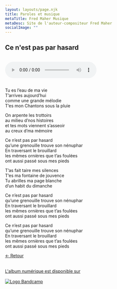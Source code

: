 ```yaml
---
layout: layouts/page.njk
title: Paroles et musique
metaTitle: Fred Maher Musique
metaDesc: Site de l'auteur-compositeur Fred Maher
socialImage: ""
---
```

<style>
*:focus {
    outline: none;
}
</style>

  ## Ce n'est pas par hasard
 <br> 
<audio controls>
  <source src="https://fredmahermusique.com/mp3/ce-n-est-pas-par-hasard.ogg" type="audio/ogg">
  <source src="https://fredmahermusique.com/mp3/ce-n-est-pas-par-hasard.mp3" type="audio/mpeg">
Your browser does not support the audio element.
</audio>
<br>
<br> 

Tu es l’eau de ma vie<br>
T’arrives aujourd’hui<br>
comme une grande mélodie<br>
T’es mon Chantons sous la pluie

On arpente les trottoirs<br>
au milieu d’nos histoires<br>
et tes mots viennent s’asseoir<br>
au creux d’ma mémoire

Ce n’est pas par hasard<br>
qu’une grenouille trouve son nénuphar<br>
En traversant le brouillard<br>
les mêmes ornières que t’as foulées<br>
ont aussi passé sous mes pieds

T’as fait taire mes silences<br>
T’es ma fontaine de jouvence<br>
Tu abrilles ma page blanche<br>
d’un habit du dimanche

Ce n’est pas par hasard<br>
qu’une grenouille trouve son nénuphar<br>
En traversant le brouillard<br>
les mêmes ornières que t’as foulées<br>
ont aussi passé sous mes pieds

Ce n’est pas par hasard<br>
qu’une grenouille trouve son nénuphar<br>
En traversant le brouillard<br>
les mêmes ornières que t’as foulées<br>
ont aussi passé sous mes pieds

[&larr; Retour](/j-attends-l-printemps/index.html#heading-paroles-et-musique)
<br>
<br> 
<a class="bandcamp" href="https://fredmahermusique.bandcamp.com">
          <br>L'album numérique est disponible sur<br><br><img src="/images/bandcamp.svg" alt="Logo Bandcamp"></a>